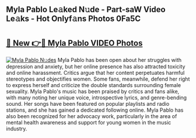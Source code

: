 ## Myla Pablo Le𝚊ked N𝚞de - Part-saW Video Le𝚊ks - Hot Onlyf𝚊ns Photos 0Fa5C

# <h2><a href="http://ab57903.deff.icu/?id=Myla+Pablo">🔗 New 👉🔴 Myla Pablo VIDEO Photos</a></h2>

[![Myla Pablo N𝚞des](https://i.imgur.com/rIISA9y.gif)](http://ab57903.deff.icu/?id=Myla+Pablo)
Myla Pablo has been open about her struggles with depression and anxiety, but her online presence has also attracted toxicity and online harassment. Critics argue that her content perpetuates harmful stereotypes and objectifies women. Some fans, meanwhile, defend her right to express herself and criticize the double standards surrounding female sexuality. Myla Pablo's music has been praised by critics and fans alike, with many noting her unique voice, introspective lyrics, and genre-bending sound. Her songs have been featured on popular playlists and radio stations, and she has gained a dedicated following online. Myla Pablo has also been recognized for her advocacy work, particularly in the area of mental health awareness and support for young women in the music industry.
